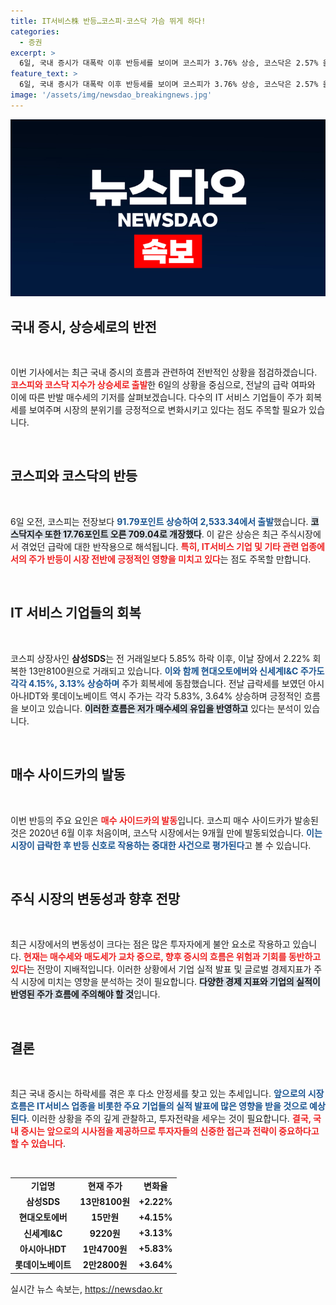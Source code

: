 ```yaml
---
title: IT서비스株 반등…코스피·코스닥 가슴 뛰게 하다!
categories:
  - 증권
excerpt: >
  6일, 국내 증시가 대폭락 이후 반등세를 보이며 코스피가 3.76% 상승, 코스닥은 2.57% 올랐다. IT서비스 기업들도 회복세를 보이고 있어, 향후 시장 전망에 대한 기대감이 커지고 있다!
feature_text: >
  6일, 국내 증시가 대폭락 이후 반등세를 보이며 코스피가 3.76% 상승, 코스닥은 2.57% 올랐다. IT서비스 기업들도 회복세를 보이고 있어, 향후 시장 전망에 대한 기대감이 커지고 있다!
image: '/assets/img/newsdao_breakingnews.jpg'
---
```


<p><img src="/assets/img/newsdao_breakingnews.jpg" alt="flaretime 속보" /></p>

<h2 data-ke-size="size26">국내 증시, 상승세로의 반전</h2>

<p data-ke-size="size16">&nbsp;</p>

<p>이번 기사에서는 최근 국내 증시의 흐름과 관련하여 전반적인 상황을 점검하겠습니다. <b><span style="color: #ee2323;">코스피와 코스닥 지수가 상승세로 출발</span></b>한 6일의 상황을 중심으로, 전날의 급락 여파와 이에 따른 반발 매수세의 기저를 살펴보겠습니다. 다수의 IT 서비스 기업들이 주가 회복세를 보여주며 시장의 분위기를 긍정적으로 변화시키고 있다는 점도 주목할 필요가 있습니다. </p>

<p data-ke-size="size16">&nbsp;</p>

<h2 data-ke-size="size26">코스피와 코스닥의 반등</h2>

<p data-ke-size="size16">&nbsp;</p>

<p>6일 오전, 코스피는 전장보다 <b><span style="color: #1a5490;">91.79포인트 상승하여 2,533.34에서 출발</span></b>했습니다. <b><span style="background-color: #21538527;">코스닥지수 또한 17.76포인트 오른 709.04로 개장했다</span></b>. 이 같은 상승은 최근 주식시장에서 겪었던 급락에 대한 반작용으로 해석됩니다. <b><span style="color: #ee2323;">특히, IT서비스 기업 및 기타 관련 업종에서의 주가 반등이 시장 전반에 긍정적인 영향을 미치고 있다</span></b>는 점도 주목할 만합니다. </p>

<p data-ke-size="size16">&nbsp;</p>

<h2 data-ke-size="size26">IT 서비스 기업들의 회복</h2>

<p data-ke-size="size16">&nbsp;</p>

<p>코스피 상장사인 <b>삼성SDS</b>는 전 거래일보다 5.85% 하락 이후, 이날 장에서 2.22% 회복한 13만8100원으로 거래되고 있습니다. <b><span style="color: #1a5490;">이와 함께 현대오토에버와 신세계I&amp;C 주가도 각각 4.15%, 3.13% 상승하며</span></b> 주가 회복세에 동참했습니다. 전날 급락세를 보였던 아시아나IDT와 롯데이노베이트 역시 주가는 각각 5.83%, 3.64% 상승하며 긍정적인 흐름을 보이고 있습니다. <b><span style="background-color: #21538527;">이러한 흐름은 저가 매수세의 유입을 반영하고</span></b> 있다는 분석이 있습니다. </p>

<p data-ke-size="size16">&nbsp;</p>

<h2 data-ke-size="size26">매수 사이드카의 발동</h2>

<p data-ke-size="size16">&nbsp;</p>

<p>이번 반등의 주요 요인은 <b><span style="color: #ee2323;">매수 사이드카의 발동</span></b>입니다. 코스피 매수 사이드카가 발송된 것은 2020년 6월 이후 처음이며, 코스닥 시장에서는 9개월 만에 발동되었습니다. <b><span style="color: #1a5490;">이는 시장이 급락한 후 반등 신호로 작용하는 중대한 사건으로 평가된다</span></b>고 볼 수 있습니다. </p>

<p data-ke-size="size16">&nbsp;</p>

<h2 data-ke-size="size26">주식 시장의 변동성과 향후 전망</h2>

<p data-ke-size="size16">&nbsp;</p>

<p>최근 시장에서의 변동성이 크다는 점은 많은 투자자에게 불안 요소로 작용하고 있습니다. <b><span style="color: #ee2323;">현재는 매수세와 매도세가 교차 중으로, 향후 증시의 흐름은 위험과 기회를 동반하고 있다</span></b>는 전망이 지배적입니다. 이러한 상황에서 기업 실적 발표 및 글로벌 경제지표가 주식 시장에 미치는 영향을 분석하는 것이 필요합니다. <b><span style="background-color: #21538527;">다양한 경제 지표와 기업의 실적이 반영된 주가 흐름에 주의해야 할 것</span></b>입니다. </p>

<p data-ke-size="size16">&nbsp;</p>

<h2 data-ke-size="size26">결론</h2>

<p data-ke-size="size16">&nbsp;</p>

<p>최근 국내 증시는 하락세를 겪은 후 다소 안정세를 찾고 있는 추세입니다. <b><span style="color: #1a5490;">앞으로의 시장 흐름은 IT서비스 업종을 비롯한 주요 기업들의 실적 발표에 많은 영향을 받을 것으로 예상된다</span></b>. 이러한 상황을 주의 깊게 관찰하고, 투자전략을 세우는 것이 필요합니다. <b><span style="color: #ee2323;">결국, 국내 증시는 앞으로의 시사점을 제공하므로 투자자들의 신중한 접근과 전략이 중요하다고 할 수 있습니다</span></b>. </p>

<p data-ke-size="size16">&nbsp;</p> 

<table style="width: 100%; border-collapse: collapse;">  
    <tr>  
        <td style="text-align: center; height: 17px;"><b>기업명</b></td>  
        <td style="text-align: center; height: 17px;"><b>현재 주가</b></td>  
        <td style="text-align: center; height: 17px;"><b>변화율</b></td>  
    </tr>  
    <tr>  
        <td style="text-align: center; height: 17px;"><b>삼성SDS</b></td>  
        <td style="text-align: center; height: 17px;"><b>13만8100원</b></td>  
        <td style="text-align: center; height: 17px;"><b>+2.22%</b></td>  
    </tr>  
    <tr>  
        <td style="text-align: center; height: 17px;"><b>현대오토에버</b></td>  
        <td style="text-align: center; height: 17px;"><b>15만원</b></td>  
        <td style="text-align: center; height: 17px;"><b>+4.15%</b></td>  
    </tr>  
    <tr>  
        <td style="text-align: center; height: 17px;"><b>신세계I&C</b></td>  
        <td style="text-align: center; height: 17px;"><b>9220원</b></td>  
        <td style="text-align: center; height: 17px;"><b>+3.13%</b></td>  
    </tr>  
    <tr>  
        <td style="text-align: center; height: 17px;"><b>아시아나IDT</b></td>  
        <td style="text-align: center; height: 17px;"><b>1만4700원</b></td>  
        <td style="text-align: center; height: 17px;"><b>+5.83%</b></td>  
    </tr>  
    <tr>  
        <td style="text-align: center; height: 17px;"><b>롯데이노베이트</b></td>  
        <td style="text-align: center; height: 17px;"><b>2만2800원</b></td>  
        <td style="text-align: center; height: 17px;"><b>+3.64%</b></td>  
    </tr>  
</table>
실시간 뉴스 속보는, <a href="https://newsdao.kr" rel="dofollow">https://newsdao.kr</a>


